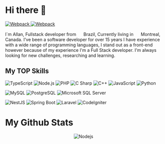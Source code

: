 
# Hi there 👋

<p>
  <a target="_blank" href="https://www.linkedin.com/in/allanbarcelos/">
    <img alt="Webpack" src="https://img.shields.io/badge/-Allan Barcelos-0E76A8?style=flat-square&logo=linkedin&logoColor=white" /> 
  </a>
  <a target="_blank" href="https://open.spotify.com/playlist/20CemQuvW1u0rFqNEIYyfr">
    <img alt="Webpack" src="https://img.shields.io/badge/-Allan Barcelos-1DB954?style=flat-square&logo=spotify&logoColor=white" /> 
  </a>
</p>

<p>I`m Allan, Fullstack developer from <img src="https://cdn-icons-png.flaticon.com/512/206/206597.png" width="16"/> Brazil, Currently living in <img src="https://cdn-icons-png.flaticon.com/512/206/206609.png" width="16"/> Montreal, Canada. I've been a software developer for over 15 years I have experience with a wide range of programming languages, I stand out as a front-end however because of my experience I'm a Full Stack developer. I'm always looking for new challenges, researching and learning.</p>

## My TOP Skills

![TypeScript](https://img.shields.io/static/v1?style=for-the-badge&message=TypeScript&color=3178C6&logo=TypeScript&logoColor=FFFFFF&label=) ![Node.js](https://img.shields.io/static/v1?style=for-the-badge&message=Node.js&color=339933&logo=Node.js&logoColor=FFFFFF&label=) ![PHP](https://img.shields.io/static/v1?style=for-the-badge&message=PHP&color=777BB4&logo=PHP&logoColor=FFFFFF&label=) ![C Sharp](https://img.shields.io/static/v1?style=for-the-badge&message=C+Sharp&color=239120&logo=C+Sharp&logoColor=FFFFFF&label=) ![C++](https://img.shields.io/static/v1?style=for-the-badge&message=C%2B%2B&color=00599C&logo=C%2B%2B&logoColor=FFFFFF&label=) ![JavaScript](https://img.shields.io/static/v1?style=for-the-badge&message=JavaScript&color=222222&logo=JavaScript&logoColor=F7DF1E&label=) ![Python](https://img.shields.io/badge/Python-3776AB?style=for-the-badge&logo=python&logoColor=white)

![MySQL](https://img.shields.io/static/v1?style=for-the-badge&message=MySQL&color=4479A1&logo=MySQL&logoColor=FFFFFF&label=) ![PostgreSQL](https://img.shields.io/static/v1?style=for-the-badge&message=PostgreSQL&color=4169E1&logo=PostgreSQL&logoColor=FFFFFF&label=) ![Microsoft SQL Server](https://img.shields.io/static/v1?style=for-the-badge&message=Microsoft+SQL+Server&color=CC2927&logo=Microsoft+SQL+Server&logoColor=FFFFFF&label=)

![NestJS](https://img.shields.io/static/v1?style=for-the-badge&message=NestJS&color=E0234E&logo=NestJS&logoColor=FFFFFF&label=) ![Spring Boot](https://img.shields.io/static/v1?style=for-the-badge&message=Spring+Boot&color=6DB33F&logo=Spring+Boot&logoColor=FFFFFF&label=) ![Laravel](https://img.shields.io/static/v1?style=for-the-badge&message=Laravel&color=FF2D20&logo=Laravel&logoColor=FFFFFF&label=) ![CodeIgniter](https://img.shields.io/static/v1?style=for-the-badge&message=CodeIgniter&color=EF4223&logo=CodeIgniter&logoColor=FFFFFF&label=)
<br />


# My Github Stats
  
<p align="center">
  <img alt="Nodejs" src="https://github-readme-stats-azure-mu.vercel.app/api?username=allanbarcelos&count_private=true&show_icons=true&include_all_commits=true" />
</div>
